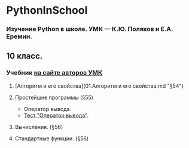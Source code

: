 # PythonInSchool
### Изучение Python в школе. УМК — К.Ю. Поляков и Е.А. Еремин.
## 10 класс.
### Учебник <a href='http://kpolyakov.spb.ru/loadstat.php?f=/download/ch10-8_python.pdf'>на сайте авторов УМК</a>
1. [Алгоритм и его свойства](01.Алгоритм и его свойства.md "§54")
2. Простейшие программы  (§55)
    - Оператор вывода.
    - <a href='http://olimp.avk-wellcom.ru/moodle/mod/quiz/view.php?id=349'>Тест "Оператор вывода"</a>.
3. Вычисления. (§56)

4. Стандартные функции. (§56)
